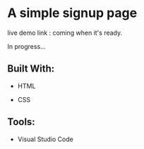 # A simple signup page
live demo link : coming when it's ready.

In progress...

## Built With:
  * HTML

  * CSS

## Tools:
  * Visual Studio Code
  
  
